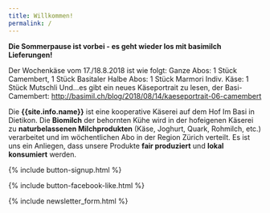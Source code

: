 ```yaml
---
title: Willkommen!
permalink: /
---
```


<div class="alert alert-success" role="alert" data-href=" ">
  <div style="font-weight:bold;">
   Die Sommerpause ist vorbei - es geht wieder los mit basimilch Lieferungen!
  </div>

Der Wochenkäse vom 17./18.8.2018 ist wie folgt:
Ganze Abos: 1 Stück Camembert, 1 Stück Basitaler
Halbe Abos: 1 Stück Marmori
Indiv. Käse: 1 Stück Mutschli
Und...es gibt ein neues Käseportrait zu lesen, der Basi-Camembert:
http://basimil.ch/blog/2018/08/14/kaeseportrait-06-camembert

</div>

Die **{{site.info.name}}** ist eine kooperative Käserei auf dem
Hof Im Basi in Dietikon. Die **Biomilch** der behornten Kühe wird in der
hofeigenen Käserei zu **naturbelassenen Milchprodukten** (Käse, Joghurt, Quark,
Rohmilch, etc.) verarbeitet und im wöchentlichen Abo in der Region
Zürich verteilt. Es ist uns ein Anliegen, dass unsere Produkte **fair produziert**
und **lokal konsumiert** werden.

{% include button-signup.html %}

{% include button-facebook-like.html %}

{% include newsletter_form.html %}
